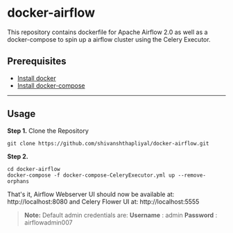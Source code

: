 # docker-airflow

This repository contains dockerfile for Apache Airflow 2.0 as well as a docker-compose to spin up a airflow cluster using the Celery Executor. 



## Prerequisites

- [Install docker](https://gist.github.com/shivanshthapliyal/1abf664fbd39d36cd2c6115ea3f44f4c#docker-installation)
- [Install docker-compose](https://gist.github.com/shivanshthapliyal/1abf664fbd39d36cd2c6115ea3f44f4c#docker-compose)

---

## Usage

**Step 1.** Clone the Repository
```
git clone https://github.com/shivanshthapliyal/docker-airflow.git
```

**Step 2.** 
```
cd docker-airflow 
docker-compose -f docker-compose-CeleryExecutor.yml up --remove-orphans
```

That's it, Airflow Webserver UI should now be available at: http://localhost:8080 and Celery Flower UI at: http://localhost:5555

> **Note:** Default admin credentials are:
    **Username** : admin 
    **Password** : airflowadmin007